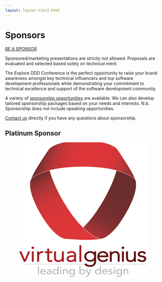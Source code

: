 ```yaml
---
layout: layout-tier2.html
---
```

<div class="section hero sponsors"></div>
<div class="container sponsors-page">
    <div class="col-lg-6 col-lg-offset-3">
        <h1 class="text-center">Sponsors</h1>
        <div class="text-center"><a class="btn" href="Explore DDD 2025 Sponsorship Opportunities.pdf">BE A SPONSOR</a></div>
        <p>Sponsored/marketing presentations are strictly not allowed. Proposals are evaluated and selected based solely on technical merit.</p>
        <p>The Explore DDD Conference is the perfect opportunity to raise your brand awareness amongst key technical influencers and top software development professionals while demonstrating your commitment to technical excellence and support of the software development community.</p>
        <p>A variety of <a href="Explore DDD 2025 Sponsorship Opportunities.pdf">sponsorship opportunities</a> are available. We can also develop tailored sponsorship packages based on your needs and interests. N.b. Sponsorship does not include speaking opportunities.</p>
        <p><a href="mailto:contact@exploreddd.com">Contact us</a> directly if you have any questions about sponsorship.</p>
        <div id="sponsors-container">
            <h2 class="text-center">Platinum Sponsor</h2>
            <figure>
                <a href="https://www.virtualgenius.com/">
                    <img src="../img/logos/sponsor-virtual-genius.png" class="virtual-genius">
                </a>
            </figure>
        </div> <!-- #sponsors-container -->
    </div>
</div>
